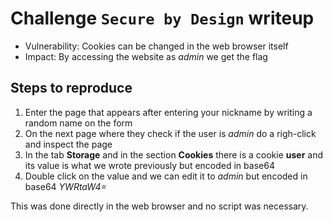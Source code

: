 # Challenge `Secure by Design` writeup

- Vulnerability: Cookies can be changed in the web browser itself 
- Impact: By accessing the website as *admin* we get the flag
  
## Steps to reproduce

1. Enter the page that appears after entering your nickname by writing a random name on the form
2. On the next page where they check if the user is *admin* do a righ-click and inspect the page
3. In the tab **Storage** and in the section **Cookies** there is a cookie **user** and its value is what we wrote previously but encoded in base64
4. Double click on the value and we can edit it to *admin* but encoded in base64 *YWRtaW4=*

This was done directly in the web browser and no script was necessary.
